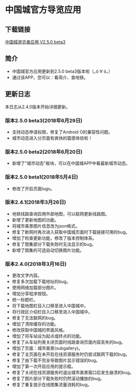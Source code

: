 # 中国城官方导览应用
## 下载链接
[中国城游览者应用 V2.5.0 beta3](app/build/bin/app.apk?raw=true)
## 简介
- 中国城官方应用更新到2.5.0 beta3版本啦（｡ò ∀ ó｡）
- 通过该APP，您可以：看简介、查地铁。
## 更新日志
本日志从2.4.0版本开始详细更新。
### 版本2.5.0 beta3(2018年6月29日)
- 支持动态申请权限，修复了Android O的兼容性问题。
- 城市动态进入分页面有爽快的震感体验啦！
### 版本2.5.0 beta2(2018年6月20日)
- 新增了"城市动态"板块，可以在中国城APP中看最新城市动态。
### 版本2.5.0 beta1(2018年5月4日)
- 修改了开启页面logo。
### 版本2.4.1(2018年3月26日)
- 地铁线路查询启用外部地图，可以联网更新线路图。
- 新增了更新地图的功能。
- 将城市美景图片信息改为json格式。
- 修复了断网时再次进入获取中国城页面时下载链接可用的bug。
- 增加了检查更新功能，修改了版本控制体系。
- 修复了图集部分下载失败时无法显示的bug。
- 新增了图集的可选自动切换图片功能。
### 版本2.4.0(2018年3月16日)
- 更改文字内容。
- 修复多次加载下载地址的bug。
- 使用网络加载部分图片。
- 增加分享程序按钮。
- 统一标题栏。
- 将下载地图栏目入口移至进入中国城中。
- 将行政区介绍栏目入口移至进入中国城中。
- 修复了无法联网的bug。
- 增加了清除缓存的功能。
- 修改获取中国城的界面风格。
- 增加了将车站设为起点或终点的功能。
- 修复了从车站列表关闭页面时线路查询页面内容丢失的bug。
- 增加了页面：城市美景(subgallery)。
- 修复了主页面在未开启在线资源服务时仍尝试联网下载的bug。
- 修复了由下载不完全导致图片显示错误的bug。
- 增加了第一次开启应用的提示框。
- 修复了关闭在线资源服务时退出城市美景窗口后发生崩溃的bug。
- 修复了图片部分下载失败时仍然滚动播放的bug。
- 修复了重复提示在线图集流量消耗的bug。

